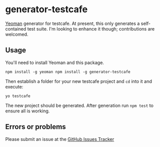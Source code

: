 # generator-testcafe
[Yeoman](http://yeoman.io/) generator for testcafe. At present, this only generates a self-contained test suite. I'm looking to enhance it though; contributions are welcomed. 

## Usage

You'll need to install Yeoman and this package. 

`
npm install -g yeoman
npm install -g generator-testcafe
`

Then establish a folder for your new testcafe project and `cd` into it and execute: 

`yo testcafe` 

The new project should be generated. After generation run `npm test` to ensure all is working. 

## Errors or problems
Please submit an issue at the [GitHub Issues Tracker](https://github.com/FrankV01/generator-testcafe/issues)
